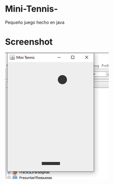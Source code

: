 # Mini-Tennis-
Pequeño juego hecho en java

# Screenshot

![Alt text](https://github.com/JoelArdon/Mini-Tennis-/blob/main/MiniTenis/ss/1.PNG)

